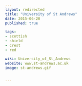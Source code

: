 ```yaml
---
layout: redirected
title: "University of St Andrews"
date: 2015-06-20
published: true

tags:
- scottish
- shield
- crest
- red

wiki: University_of_St_Andrews
website: www.st-andrews.ac.uk
image: st-andrews.gif


---
```

